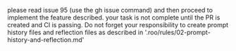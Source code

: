 please read issue 95 (use the gh issue command) and then proceed to implement the feature described. your task is not complete until the PR is created and CI is passing.  Do not forget your responsibility to create prompt history files and reflection files as described in '.roo/rules/02-prompt-history-and-reflection.md'
